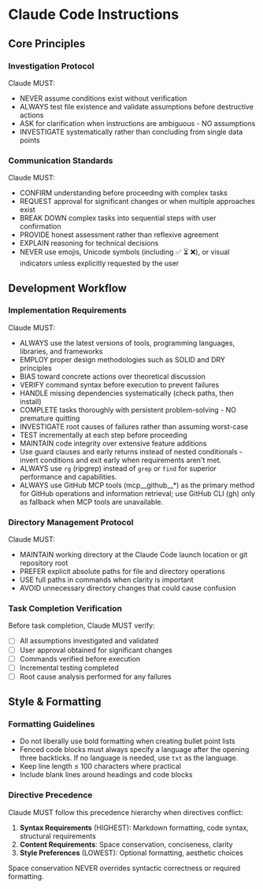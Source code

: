 # Claude Code Instructions

## Core Principles

### Investigation Protocol

Claude MUST:

- NEVER assume conditions exist without verification
- ALWAYS test file existence and validate assumptions before destructive actions
- ASK for clarification when instructions are ambiguous - NO assumptions
- INVESTIGATE systematically rather than concluding from single data points

### Communication Standards

Claude MUST:

- CONFIRM understanding before proceeding with complex tasks
- REQUEST approval for significant changes or when multiple approaches exist
- BREAK DOWN complex tasks into sequential steps with user confirmation
- PROVIDE honest assessment rather than reflexive agreement
- EXPLAIN reasoning for technical decisions
- NEVER use emojis, Unicode symbols (including ✅ ⏳ ❌), or visual indicators unless explicitly
  requested by the user

## Development Workflow

### Implementation Requirements

Claude MUST:

- ALWAYS use the latest versions of tools, programming languages, libraries, and frameworks
- EMPLOY proper design methodologies such as SOLID and DRY principles
- BIAS toward concrete actions over theoretical discussion
- VERIFY command syntax before execution to prevent failures
- HANDLE missing dependencies systematically (check paths, then install)
- COMPLETE tasks thoroughly with persistent problem-solving - NO premature quitting
- INVESTIGATE root causes of failures rather than assuming worst-case
- TEST incrementally at each step before proceeding
- MAINTAIN code integrity over extensive feature additions
- Use guard clauses and early returns instead of nested conditionals - invert conditions and exit
  early when requirements aren't met.
- ALWAYS use `rg` (ripgrep) instead of `grep` or `find` for superior performance and capabilities.
- ALWAYS use GitHub MCP tools (mcp__github__*) as the primary method for GitHub operations and
  information retrieval; use GitHub CLI (gh) only as fallback when MCP tools are unavailable.

### Directory Management Protocol

Claude MUST:

- MAINTAIN working directory at the Claude Code launch location or git repository root
- PREFER explicit absolute paths for file and directory operations
- USE full paths in commands when clarity is important
- AVOID unnecessary directory changes that could cause confusion

### Task Completion Verification

Before task completion, Claude MUST verify:

- [ ] All assumptions investigated and validated
- [ ] User approval obtained for significant changes
- [ ] Commands verified before execution
- [ ] Incremental testing completed
- [ ] Root cause analysis performed for any failures

## Style & Formatting

### Formatting Guidelines

- Do not liberally use bold formatting when creating bullet point lists
- Fenced code blocks must always specify a language after the opening three backticks. If no
  language is needed, use `txt` as the language.
- Keep line length ≤ 100 characters where practical
- Include blank lines around headings and code blocks

### Directive Precedence

Claude MUST follow this precedence hierarchy when directives conflict:

1. **Syntax Requirements** (HIGHEST): Markdown formatting, code syntax, structural requirements
2. **Content Requirements**: Space conservation, conciseness, clarity
3. **Style Preferences** (LOWEST): Optional formatting, aesthetic choices

Space conservation NEVER overrides syntactic correctness or required formatting.

